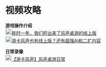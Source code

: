 # 视频攻略

**游戏操作介绍**\
<img height="20" width="20" src="/images/bilibili.svg" />[耗时一年，我们肝出来了风声桌游的线上版](https://www.bilibili.com/video/BV1RK421x7ie)\
<img height="20" width="20" src="/images/bilibili.svg" />[游卡风声也有线上版？还有超强AI和二扩内容](https://www.bilibili.com/video/BV1nx4y1y7qP)

**日常录像**\
<img height="20" width="20" src="/images/bilibili.svg" />[【游卡风声】风声桌游日常](https://www.bilibili.com/video/BV1JC4y1e72n)